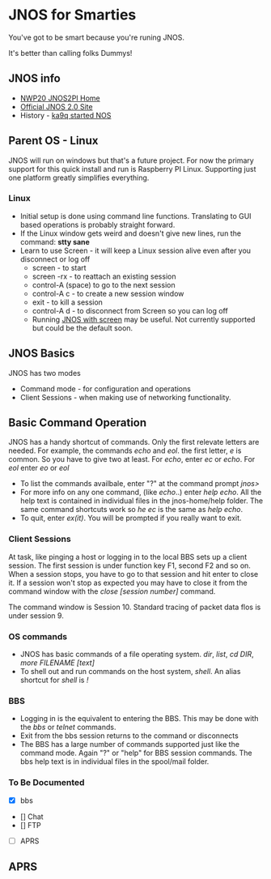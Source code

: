 # JNOS for Smarties
You've got to be smart because you're runing JNOS.

It's better than calling folks Dummys!

## JNOS info
+ [NWP20 JNOS2PI Home](0readme.md)
+ [Official JNOS 2.0 Site](https://www.langelaar.net/jnos2/)
+ History - [ka9q started NOS](https://www.ka9q.net/code/ka9qnos/)

## Parent OS - Linux
JNOS will run on windows but that's a future project.  For now the primary support for this quick install and run is Raspberry PI Linux.  Supporting just one platform greatly simplifies everything.

### Linux
+ Initial setup is done using command line functions.  Translating to GUI based operations is probably straight forward.
+ If the Linux window gets weird and doesn't give new lines, run the command: **stty sane**
+ Learn to use Screen - it will keep a Linux session alive even after you disconnect or log off
    + screen - to start
    + screen -rx  - to reattach an existing session
    + control-A (space) to go to the next session
    + control-A c - to create a new session window
    + exit - to kill a session
    + control-A d - to disconnect from Screen so you can log off
    + Running [JNOS with screen](http://packet-radio.net/jnos-start-with-screen/) may be useful.  Not currently supported but could be the default soon. 

## JNOS Basics

JNOS has two modes
+ Command mode - for configuration and operations
+ Client Sessions - when making use of networking functionality.

## Basic Command Operation
JNOS has a handy shortcut of commands.  Only the first relevate letters are needed.  For example, the commands *echo* and *eol*.
the first letter, *e* is common.   So you have to give two at least.  For *echo*, enter *ec* or *echo*.  For *eol* enter *eo* or *eol*

+ To list the commands availbale, enter "?" at the command prompt *jnos>*
+ For more info on any one command, (like *echo*..)  enter *help echo*.   All the help text is contained in individual files
in the jnos-home/help folder.  The same command shortcuts work so *he ec* is the same as *help echo*.
+ To quit, enter *ex(it)*.   You will be prompted if you really want to exit.

### Client Sessions

At task, like pinging a host or logging in to the local BBS sets up a client session.  The first session is under function key F1, second F2 and so on.   When a session stops, you have to go to that session and hit enter to close it.  If a session won't stop as expected you may have to close it from the command window with the  *close [session number]* command.

The command window is Session 10.   Standard tracing of packet data flos is under session 9.

### OS commands
+ JNOS has basic commands of a file operating system.  *dir*, *list*, *cd DIR*, *more FILENAME [text]*
+ To shell out and run commands on the host system, *shell*.  An alias shortcut for *shell* is *!*

### BBS 
+ Logging in is the equivalent to entering the BBS.  This may be done with the *bbs* or *telnet* commands.
+ Exit from the bbs session returns to the command or disconnects
+ The BBS has a large number of commands supported just like the command mode.  Again "?" or "help" for BBS session commands.  The
bbs help text is in individual files in the spool/mail folder.

### To Be Documented
- [x] bbs
- [] Chat
- [] FTP
- [ ] APRS

## APRS ##
